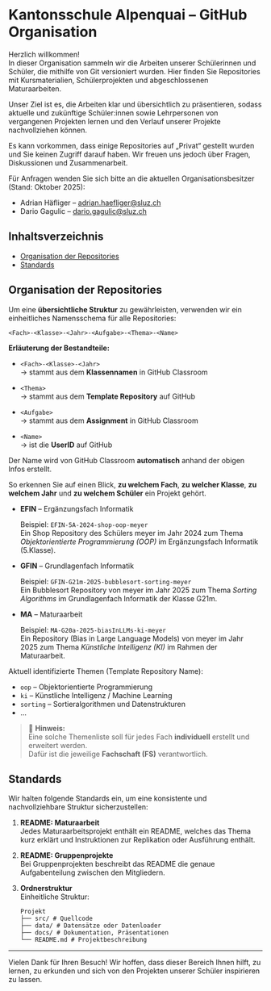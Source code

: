 # Kantonsschule Alpenquai – GitHub Organisation

Herzlich willkommen!  
In dieser Organisation sammeln wir die Arbeiten unserer Schülerinnen und Schüler, die mithilfe von Git versioniert wurden. Hier finden Sie Repositories mit Kursmaterialien, Schülerprojekten und abgeschlossenen Maturaarbeiten.

Unser Ziel ist es, die Arbeiten klar und übersichtlich zu präsentieren, sodass aktuelle und zukünftige Schüler:innen sowie Lehrpersonen von vergangenen Projekten lernen und den Verlauf unserer Projekte nachvollziehen können.

Es kann vorkommen, dass einige Repositories auf „Privat“ gestellt wurden und Sie keinen Zugriff darauf haben. Wir freuen uns jedoch über Fragen, Diskussionen und Zusammenarbeit.  

Für Anfragen wenden Sie sich bitte an die aktuellen Organisationsbesitzer (Stand: Oktober 2025):  

- Adrian Häfliger – adrian.haefliger@sluz.ch  
- Dario Gagulic – dario.gagulic@sluz.ch  


## Inhaltsverzeichnis

- [Organisation der Repositories](#organisation-der-repositories)  
- [Standards](#standards)  




## Organisation der Repositories

Um eine **übersichtliche Struktur** zu gewährleisten, verwenden wir ein einheitliches Namensschema für alle Repositories:

```
<Fach>-<Klasse>-<Jahr>-<Aufgabe>-<Thema>-<Name>
```

**Erläuterung der Bestandteile:**

- `<Fach>-<Klasse>-<Jahr>`  
  → stammt aus dem **Klassennamen** in GitHub Classroom

- `<Thema>`  
  → stammt aus dem **Template Repository** auf GitHub

- `<Aufgabe>`  
  → stammt aus dem **Assignment** in GitHub Classroom

- `<Name>`  
  → ist die **UserID** auf GitHub

Der Name wird von GitHub Classroom **automatisch** anhand der obigen Infos erstellt.

So erkennen Sie auf einen Blick, **zu welchem Fach**, **zu welcher Klasse**, **zu welchem Jahr** und **zu welchem Schüler** ein Projekt gehört.


- **EFIN** – Ergänzungsfach Informatik  


  Beispiel: `EFIN-5A-2024-shop-oop-meyer`  
  Ein Shop Repository des Schülers meyer im Jahr 2024 zum Thema *Objektorientierte Programmierung (OOP)* im Ergänzungsfach Informatik (5.Klasse).


- **GFIN** – Grundlagenfach Informatik  

  Beispiel: `GFIN-G21m-2025-bubblesort-sorting-meyer`  
  Ein Bubblesort Repository von meyer im Jahr 2025 zum Thema *Sorting Algorithms* im Grundlagenfach Informatik der Klasse G21m.


- **MA** – Maturaarbeit  

  Beispiel: `MA-G20a-2025-biasInLLMs-ki-meyer`  
  Ein Repository (Bias in Large Language Models) von meyer im Jahr 2025 zum Thema *Künstliche Intelligenz (KI)* im Rahmen der Maturaarbeit.
  

Aktuell identifizierte Themen (Template Repository Name):

- `oop` – Objektorientierte Programmierung
- `ki` – Künstliche Intelligenz / Machine Learning
- `sorting` – Sortieralgorithmen und Datenstrukturen
- ...

> 📌 **Hinweis:**  
> Eine solche Themenliste soll für jedes Fach **individuell** erstellt und erweitert werden.  
> Dafür ist die jeweilige **Fachschaft (FS)** verantwortlich.


## Standards

Wir halten folgende Standards ein, um eine konsistente und nachvollziehbare Struktur sicherzustellen:

1. **README: Maturaarbeit**  
   Jedes Maturaarbeitsprojekt enthält ein README, welches das Thema kurz erklärt und Instruktionen zur Replikation oder Ausführung enthält.  

2. **README: Gruppenprojekte**  
   Bei Gruppenprojekten beschreibt das README die genaue Aufgabenteilung zwischen den Mitgliedern.

3. **Ordnerstruktur**  
   Einheitliche Struktur:
   
    ```
   Projekt 
   ├── src/ # Quellcode
   ├── data/ # Datensätze oder Datenloader
   ├── docs/ # Dokumentation, Präsentationen
   └── README.md # Projektbeschreibung 
    ```


---

Vielen Dank für Ihren Besuch! Wir hoffen, dass dieser Bereich Ihnen hilft, zu lernen, zu erkunden und sich von den Projekten unserer Schüler inspirieren zu lassen.
